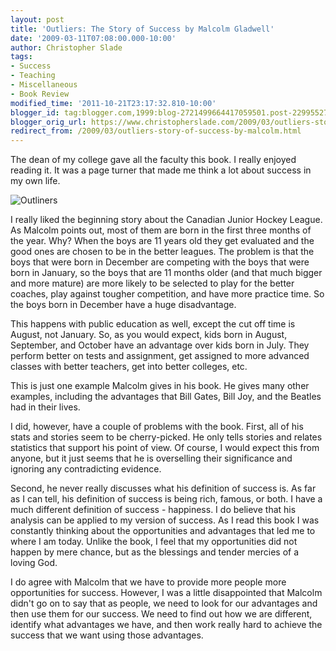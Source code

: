 ```yaml
---
layout: post
title: 'Outliers: The Story of Success by Malcolm Gladwell'
date: '2009-03-11T07:08:00.000-10:00'
author: Christopher Slade
tags:
- Success
- Teaching
- Miscellaneous
- Book Review
modified_time: '2011-10-21T23:17:32.810-10:00'
blogger_id: tag:blogger.com,1999:blog-2721499664417059501.post-2299552751817337022
blogger_orig_url: https://www.christopherslade.com/2009/03/outliers-story-of-success-by-malcolm.html
redirect_from: /2009/03/outliers-story-of-success-by-malcolm.html
---
```


The dean of my college gave all the faculty this book.  I really enjoyed reading it.  It was a page turner that made me think a lot about success in my own life.

![Outliners](http://ecx.images-amazon.com/images/I/311wpZadB2L._SL500_AA300_.jpg)

I really liked the beginning story about the Canadian Junior Hockey League.  As Malcolm points out, most of them are born in the first three months of the year.  Why? When the boys are 11 years old they get evaluated and the good ones are chosen to be in the better leagues.  The problem is that the boys that were born in December are competing with the boys that were born in January, so the boys that are 11 months older (and that much bigger and more mature) are more likely to be selected to play for the better coaches, play against tougher competition, and have more practice time. So the boys born in December have a huge disadvantage.

This happens with public education as well, except the cut off time is August, not January.  So, as you would expect, kids born in August, September, and October have an advantage over kids born in July.  They perform better on tests and assignment, get assigned to more advanced classes with better teachers, get into better colleges, etc.

This is just one example Malcolm gives in his book.  He gives many other examples, including the advantages that  Bill Gates, Bill Joy, and the Beatles had in their lives.

I did, however, have a couple of problems with the book.  First, all of his stats and stories seem to be cherry-picked.  He only tells stories and relates statistics that support his point of view. Of course, I would expect this from anyone, but it just seems that he is overselling their significance and ignoring any contradicting evidence.

Second, he never really discusses what his definition of success is.  As far as I can tell, his definition of success is being rich, famous, or both.  I have a much different definition of success - happiness.  I do believe that his analysis can be applied to my version of success.  As I read this book I was constantly thinking about the opportunities and advantages that led me to where I am today.  Unlike the book, I feel that my opportunities did not happen by mere chance, but as the blessings and tender mercies of a loving God.

I do agree with Malcolm that we have to provide more people more opportunities for success.  However, I was a little disappointed that Malcolm didn't go on to say that as people, we need to look for our advantages and then use them for our success.  We need to find out how we are different, identify what advantages we have, and then work really hard to achieve the success that we want using those advantages.